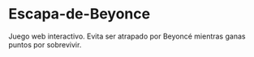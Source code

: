 # Escapa-de-Beyonce
Juego web interactivo. Evita ser atrapado por Beyoncé mientras ganas puntos por sobrevivir.
